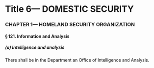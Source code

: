 
# Title 6— DOMESTIC SECURITY
### CHAPTER 1— HOMELAND SECURITY ORGANIZATION
#### § 121. Information and Analysis
##### (a) Intelligence and analysis

There shall be in the Department an Office of Intelligence and Analysis.
